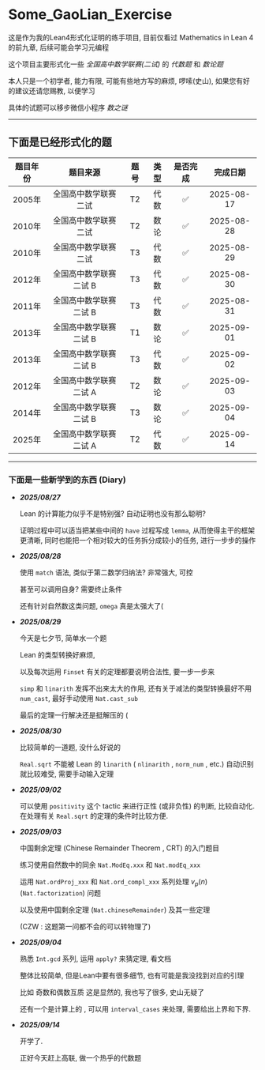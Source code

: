 # Some_GaoLian_Exercise

这是作为我的Lean4形式化证明的练手项目, 目前仅看过 Mathematics in Lean 4的前九章, 后续可能会学习元编程

这个项目主要形式化一些 *全国高中数学联赛(二试)* 的 *代数题* 和 *数论题*

本人只是一个初学者, 能力有限, 可能有些地方写的麻烦, 啰嗦(史山), 如果您有好的建议还请您赐教, 以便学习

具体的试题可以移步微信小程序 *数之谜*

----

## 下面是已经形式化的题
  
| 题目年份 | 题目来源  | 题号  | 类型 | 是否完成 | 完成日期
:--: | :--:       | :--:    | :--: | :--: | :--:
2005年 | 全国高中数学联赛二试 | T2 | 代数 |  :white_check_mark: | 2025-08-17
2010年 | 全国高中数学联赛二试 | T2 | 数论 |  :white_check_mark: | 2025-08-28
2010年 |全国高中数学联赛二试  | T3 | 代数 |  :white_check_mark: | 2025-08-29
2012年 |全国高中数学联赛二试 B |T3 | 代数 |  :white_check_mark: | 2025-08-30
2011年 |全国高中数学联赛二试 B |T3 | 代数 |  :white_check_mark: | 2025-08-31
2013年 |全国高中数学联赛二试 B |T1 | 数论 |  :white_check_mark: | 2025-09-01
2013年 |全国高中数学联赛二试 B |T3 | 代数 |  :white_check_mark: | 2025-09-02
2012年 |全国高中数学联赛二试 A |T2 | 数论 |  :white_check_mark: | 2025-09-03
2014年 |全国高中数学联赛二试 B |T3 | 数论 |  :white_check_mark: | 2025-09-04
2025年 |全国高中数学联赛二试 A |T2 | 代数 |  :white_check_mark: | 2025-09-14


----

### 下面是一些新学到的东西 (Diary)

+ ***2025/08/27***
  
    Lean 的计算能力似乎不是特别强? 自动证明也没有那么聪明?

    证明过程中可以适当把某些中间的 `have` 过程写成 `lemma`, 从而使得主干的框架更清晰, 同时也能把一个相对较大的任务拆分成较小的任务, 进行一步步的操作

+ ***2025/08/28***
  
    使用 `match` 语法, 类似于第二数学归纳法? 非常强大, 可控

    甚至可以调用自身? 需要终止条件

    还有针对自然数这类问题, `omega` 真是太强大了(

+ ***2025/08/29***

    今天是七夕节, 简单水一个题

    Lean 的类型转换好麻烦, 
    
    以及每次运用 `Finset` 有关的定理都要说明合法性, 要一步一步来

    `simp` 和 `linarith` 发挥不出来太大的作用, 还有关于减法的类型转换最好不用 `num_cast`, 最好手动使用 `Nat.cast_sub` 

    最后的定理一行解决还是挺解压的 (

+ ***2025/08/30***

    比较简单的一道题, 没什么好说的

    `Real.sqrt` 不能被 Lean 的 `linarith` ( `nlinarith` , `norm_num` , etc.) 自动识别就比较难受, 需要手动输入定理

+ ***2025/09/02***

    可以使用 `positivity` 这个 tactic 来进行正性 (或非负性) 的判断, 比较自动化. 在处理有关 `Real.sqrt` 的定理的条件时比较方便.

+ ***2025/09/03***

    中国剩余定理 (Chinese Remainder Theorem , CRT) 的入门题目

    练习使用自然数中的同余 `Nat.ModEq.xxx` 和 `Nat.modEq_xxx`

    运用 `Nat.ordProj_xxx` 和 `Nat.ord_compl_xxx` 系列处理 $v_p(n)$ (`Nat.factorization`) 问题

    以及使用中国剩余定理 (`Nat.chineseRemainder`) 及其一些定理

    (CZW : 这题第一问都不会的可以转物理了)

+ ***2025/09/04***

    熟悉 `Int.gcd` 系列, 运用 `apply?` 来猜定理, 看文档

    整体比较简单, 但是Lean中要有很多细节, 也有可能是我没找到对应的引理

    比如 奇数和偶数互质 这是显然的, 我也写了很多, 史山无疑了

    还有一个是计算上的 , 可以用 `interval_cases` 来处理, 需要给出上界和下界. 

+ ***2025/09/14***

    开学了.

    正好今天赶上高联, 做一个热乎的代数题